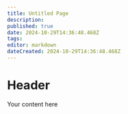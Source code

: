 ```yaml
---
title: Untitled Page
description: 
published: true
date: 2024-10-29T14:36:48.468Z
tags: 
editor: markdown
dateCreated: 2024-10-29T14:36:48.468Z
---
```


# Header
Your content here